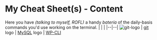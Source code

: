 # My Cheat Sheet(s) - Content

Here you have *(talking to myself, ROFL)* a handy *batería* of the daily-basis commands you'd use working on the terminal.
|  |  |
|--|--|
![git-logo](https://git-scm.com/images/logo@2x.png) | [git](git/)
logo | [MySQL](mysql/)
logo | [WP-CLI](wp-cli/)


<!--stackedit_data:
eyJoaXN0b3J5IjpbLTg2NzkxODc4NCwxNzU0MjgyODIxXX0=
-->
